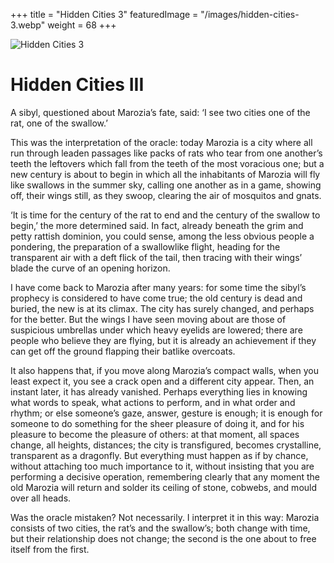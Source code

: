 +++
title = "Hidden Cities 3"
featuredImage = "/images/hidden-cities-3.webp"
weight = 68
+++

![Hidden Cities 3](/images/hidden-cities-3.webp)

# Hidden Cities III

A sibyl, questioned about Marozia’s fate, said: ‘I see two cities one of the rat, one of the swallow.’

This was the interpretation of the oracle: today Marozia is a city where all run through leaden passages like packs of rats who tear from one another’s teeth the leftovers which fall from the teeth of the most voracious one; but a new century is about to begin in which all the inhabitants of Marozia will fly like swallows in the summer sky, calling one another as in a game, showing off, their wings still, as they swoop, clearing the air of mosquitos and gnats.

‘It is time for the century of the rat to end and the century of the swallow to begin,’ the more determined said. In fact, already beneath the grim and petty rattish dominion, you could sense, among the less obvious people a pondering, the preparation of a swallowlike flight, heading for the transparent air with a deft flick of the tail, then tracing with their wings’ blade the curve of an opening horizon.

I have come back to Marozia after many years: for some time the sibyl’s prophecy is considered to have come true; the old century is dead and buried, the new is at its climax. The city has surely changed, and perhaps for the better. But the wings I have seen moving about are those of suspicious umbrellas under which heavy eyelids are lowered; there are people who believe they are flying, but it is already an achievement if they can get off the ground flapping their batlike overcoats.

It also happens that, if you move along Marozia’s compact walls, when you least expect it, you see a crack open and a different city appear. Then, an instant later, it has already vanished. Perhaps everything lies in knowing what words to speak, what actions to perform, and in what order and rhythm; or else someone’s gaze, answer, gesture is enough; it is enough for someone to do something for the sheer pleasure of doing it, and for his pleasure to become the pleasure of others: at that moment, all spaces change, all heights, distances; the city is transfigured, becomes crystalline, transparent as a dragonfly. But everything must happen as if by chance, without attaching too much importance to it, without insisting that you are performing a decisive operation, remembering clearly that any moment the old Marozia will return and solder its ceiling of stone, cobwebs, and mould over all heads.

Was the oracle mistaken? Not necessarily. I interpret it in this way: Marozia consists of two cities, the rat’s and the swallow’s; both change with time, but their relationship does not change; the second is the one about to free itself from the first.